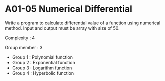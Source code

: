 # A01-05 Numerical Differential

Write a program to calculate differential value of a function using
numerical method. Input and output must be array with size of 50.

Complexity : 4

Group member : 3

- Group 1 : Polynomial function
- Group 2 : Exponential function
- Group 3 : Logarithm function
- Group 4 : Hyperbolic function